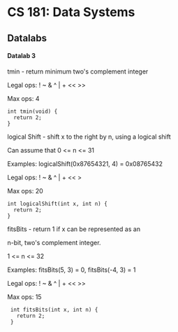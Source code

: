 # CS 181: Data Systems

## Datalabs

#### Datalab 3

tmin - return minimum two's complement integer

Legal ops: ! ~ & ^ | + << >>

Max ops: 4

```
int tmin(void) {
  return 2;
}

```

logical Shift - shift x to the right by n, using a logical shift

Can assume that 0 <= n <= 31

Examples: logicalShift(0x87654321, 4) = 0x08765432

Legal ops: ! ~ & ^ | + << >

Max ops: 20

```
int logicalShift(int x, int n) {
  return 2;
}
```

fitsBits - return 1 if x can be represented as an

n-bit, two's complement integer.

1 <= n <= 32

Examples: fitsBits(5, 3) = 0, fitsBits(-4, 3) = 1

Legal ops: ! ~ & ^ | + << >>

Max ops: 15

```
 int fitsBits(int x, int n) {
   return 2;
 }
```
